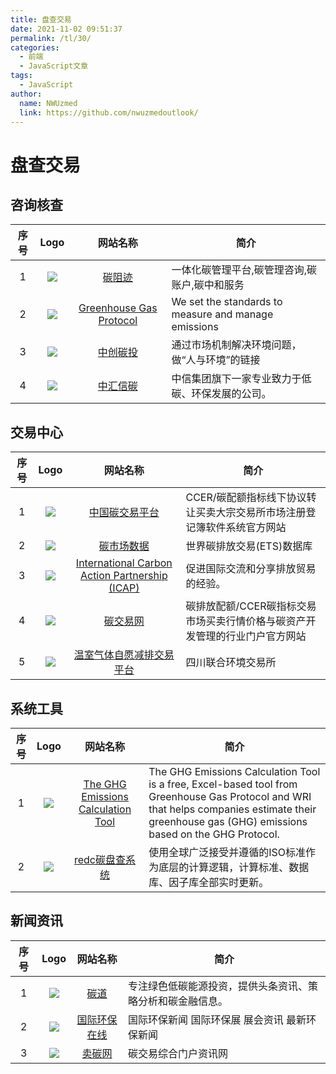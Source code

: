 ```yaml
---
title: 盘查交易
date: 2021-11-02 09:51:37
permalink: /tl/30/
categories:
  - 前端
  - JavaScript文章
tags:
  - JavaScript
author: 
  name: NWUzmed
  link: https://github.com/nwuzmedoutlook/
---
```


# 盘查交易

## 咨询核查
| 序号 | Logo | 网站名称 | 简介 | 
|:---:|:----:|:----:|----|
| 1 | ![](https://i.postimg.cc/g0J2qMqv/2022-11-27-191547.png) | [碳阻迹](http://www.carbonstop.net/) | 一体化碳管理平台,碳管理咨询,碳账户,碳中和服务 |
| 2 | ![](https://i.postimg.cc/1z2Vghhg/2022-11-27-191735.png) | [Greenhouse Gas Protocol](https://ghgprotocol.org/) | We set the standards to measure and manage emissions |
| 3 | ![](https://i.postimg.cc/sfQd9FFj/2022-11-27-191919.png) | [中创碳投](http://www.sinocarbon.cn/) | 通过市场机制解决环境问题，做“人与环境”的链接 |
| 4 | ![](https://i.postimg.cc/rF51v9R6/shareholders.jpg) | [中汇信碳](http://www.ciamcarbon.com/?lang=zh-hans) | 中信集团旗下一家专业致力于低碳、环保发展的公司。 |

## 交易中心
| 序号 | Logo | 网站名称 | 简介 | 
|:---:|:----:|:----:|----|
| 1 | ![](https://i.postimg.cc/hjmKPhqY/2022-11-27-194240.png) | [中国碳交易平台](http://www.tanjiaoyi.org.cn/) | CCER/碳配额指标线下协议转让买卖大宗交易所市场注册登记簿软件系统官方网站 |
| 2 | ![](https://www.carbonmarketdata.com/assets/images/logo/logo_grey.png) | [碳市场数据](https://www.carbonmarketdata.com/zh_CN/shou-ye) | 世界碳排放交易(ETS)数据库 |
| 3 | ![](https://i.postimg.cc/cHgh6gTf/2022-11-27-200941.png) | [International Carbon Action Partnership (ICAP)](https://icapcarbonaction.com/zh) | 促进国际交流和分享排放贸易的经验。 |
| 4 | ![](https://i.postimg.cc/KvDB88G4/2022-11-27-194557.png) | [碳交易网](http://www.tanjiaoyi.com/) | 碳排放配额/CCER碳指标交易市场买卖行情价格与碳资产开发管理的行业门户官方网站 |
| 5 | ![](https://i.postimg.cc/V6H1RMW5/2022-11-27-194910.png) | [温室气体自愿减排交易平台](https://ets.sceex.com.cn/index.htm) | 四川联合环境交易所 |

## 系统工具
| 序号 | Logo | 网站名称 | 简介 | 
|:---:|:----:|:----:|----|
| 1 | ![](https://i.postimg.cc/1z2Vghhg/2022-11-27-191735.png) | [The GHG Emissions Calculation Tool](https://ghgprotocol.org/ghg-emissions-calculation-tool) | The GHG Emissions Calculation Tool is a free, Excel-based tool from Greenhouse Gas Protocol and WRI that helps companies estimate their greenhouse gas (GHG) emissions based on the GHG Protocol. |
| 2 | ![](https://i.postimg.cc/rpyWvXx3/2022-11-27-193050.png) | [redc碳盘查系统](http://redc.1clicktong.com/) |  使用全球广泛接受并遵循的ISO标准作为底层的计算逻辑，计算标准、数据库、因子库全部实时更新。 |

## 新闻资讯
| 序号 | Logo | 网站名称 | 简介 | 
|:---:|:----:|:----:|----|
| 1 | ![](https://i.postimg.cc/Qx4rpcS7/lo.png) | [碳道](http://www.ideacarbon.org/) | 专注绿色低碳能源投资，提供头条资讯、策略分析和碳金融信息。 |
| 2 | ![](https://i.postimg.cc/pdyQmMr8/logewo.png) | [国际环保在线](https://www.huanbao-world.com/) | 国际环保新闻 国际环保展 展会资讯 最新环保新闻 |
| 3 | ![](https://i.postimg.cc/XJTdpsDg/3a389f5f7798.png) | [卖碳网](https://www.maitanw.com/) | 碳交易综合门户资讯网 |
